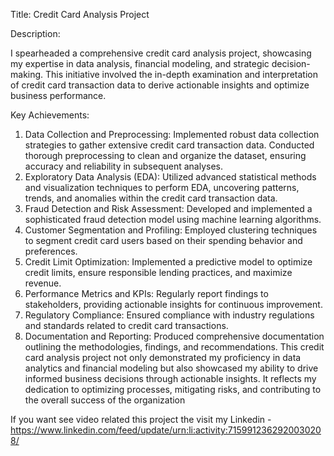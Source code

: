 Title: Credit Card Analysis Project

Description:

I spearheaded a comprehensive credit card analysis project, showcasing my expertise in data analysis, financial modeling, and strategic decision-making. This initiative involved the in-depth examination and interpretation of credit card transaction data to derive actionable insights and optimize business performance.

Key Achievements:
1.	Data Collection and Preprocessing: Implemented robust data collection strategies to gather extensive credit card transaction data. Conducted thorough preprocessing to clean and organize the dataset, ensuring accuracy and reliability in subsequent analyses.
2.	Exploratory Data Analysis (EDA): Utilized advanced statistical methods and visualization techniques to perform EDA, uncovering patterns, trends, and anomalies within the credit card transaction data. 
3.	Fraud Detection and Risk Assessment: Developed and implemented a sophisticated fraud detection model using machine learning algorithms.
4.	Customer Segmentation and Profiling: Employed clustering techniques to segment credit card users based on their spending behavior and preferences. 
5.	Credit Limit Optimization:  Implemented a predictive model to optimize credit limits, ensure responsible lending practices, and maximize revenue.
6.	Performance Metrics and KPIs:  Regularly report findings to stakeholders, providing actionable insights for continuous improvement.
7.	Regulatory Compliance: Ensured compliance with industry regulations and standards related to credit card transactions. 
8.	Documentation and Reporting: Produced comprehensive documentation outlining the methodologies, findings, and recommendations.
This credit card analysis project not only demonstrated my proficiency in data analytics and financial modeling but also showcased my ability to drive informed business decisions through actionable insights. It reflects my dedication to optimizing processes, mitigating risks, and contributing to the overall success of the organization

If you want see video related this project the visit my Linkedin - 
https://www.linkedin.com/feed/update/urn:li:activity:7159912362920030208/
